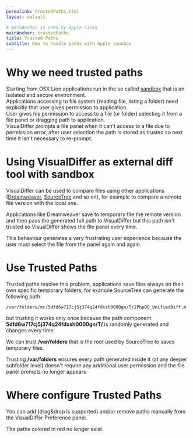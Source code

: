 ```yaml
---
permalink: trustedPaths.html
layout: default

# mainAnchor is used by Apple links
mainAnchor: trustedPaths
title: Trusted Paths
subtitle: How to handle paths with Apple sandbox
---
```


Why we need trusted paths
=========================

Starting from OSX Lion applications run in the so called [sandbox](http://developer.apple.com/library/mac/#documentation/Security/Conceptual/AppSandboxDesignGuide/AboutAppSandbox/AboutAppSandbox.html) that is an isolated and secure environment.  
Applications accessing to file system (reading file, listing a folder) need explicitly that user gives permission to application.  
User gives his permission to access to a file (or folder) selecting it from a file panel or dragging path to application.  
VisualDiffer prompts a file panel when it can't access to a file due to permission error, after user selection the path is stored as trusted so next time it isn't necessary to re-prompt.

Using VisualDiffer as external diff tool with sandbox
=====================================================

VisualDiffer can be used to compare files using other applications ([Dreamweaver](http://www.adobe.com/products/dreamweaver.html), [SourceTree](http://www.sourcetreeapp.com/) and so on), for example to compare a remote file version with the local one.

Applications like Dreamweaver save to temporary file the remote version and then pass the generated full path to VisualDiffer but this path isn't trusted so VisualDiffer shows the file panel every time.

This behaviour generates a very frustrating user experience because the user must select the file from the panel again and again.

Use Trusted Paths
=================

Trusted paths resolve this problem, applications save files always on their own specific temporary folders, for example SourceTree can generate the following path

	/var/folders/mr/5dfd6w717cj5j374q24fdxsh0000gn/T/2PhpDQ_UnifiedDiff.m

but trusting it works only once because the path component **5dfd6w717cj5j374q24fdxsh0000gn/T/** is randomly generated and changes every time.

We can trust **/var/folders** that is the root used by SourceTree to saves temporary files.

Trusting **/var/folders** ensures every path generated inside it (at any deeper subfolder level) doesn't require any additional user permission and the file panel prompts no longer appears

Where configure Trusted Paths
=============================

You can add (drag&drop is supported) and/or remove paths manually from the VisualDiffer Preference panel.

The paths colored in red no longer exist.

